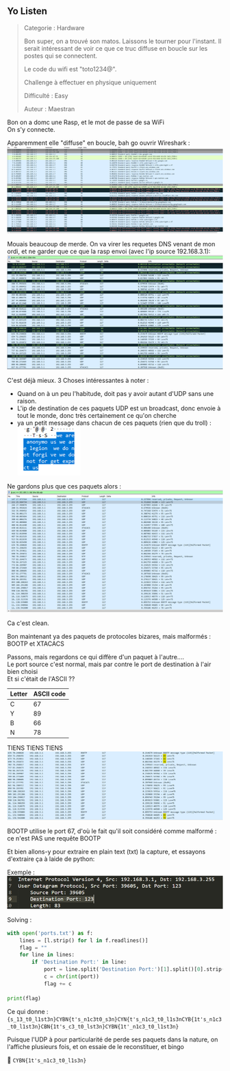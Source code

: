 ## Yo Listen

> Categorie : Hardware
>
> Bon super, on a trouvé son matos. Laissons le tourner pour l'instant. Il serait intéressant de voir ce que ce truc diffuse en boucle sur les postes qui se connectent.
> 
> Le code du wifi est "toto1234@".
> 
> Challenge à effectuer en physique uniquement
>
> Difficulté : Easy
>
> Auteur : Maestran

Bon on a domc une Rasp, et le mot de passe de sa WiFi <br/>
On s'y connecte.

Apparemment elle "diffuse" en boucle, bah go ouvrir Wireshark :
![img.png](img.png)

Mouais beaucoup de merde. On va virer les requetes DNS venant de mon ordi, et ne garder que ce que la rasp envoi (avec l'ip source 192.168.3.1):
![img_1.png](img_1.png)

C'est déjà mieux. 
3 Choses intéressantes à noter :

- Quand on à un peu l'habitude, doit pas y avoir autant d'UDP sans une raison.
- L'ip de destination de ces paquets UDP est un broadcast, donc envoie à tout le monde, donc très certainement ce qu'on cherche
- ya un petit message dans chacun de ces paquets (rien que du troll) : ![img_2.png](img_2.png)


Ne gardons plus que ces paquets alors :
![img_3.png](img_3.png)

Ca c'est clean.

Bon maintenant ya des paquets de protocoles bizares, mais malformés : BOOTP et XTACACS

Passons, mais regardons ce qui diffère d'un paquet à l'autre.... <br/>
Le port source c'est normal, mais par contre le port de destination à l'air bien choisi <br/>
Et si c'était de l'ASCII ?? <br/>

| Letter | ASCII code |
|--------|------------|
| C      | 67         |
| Y      | 89         |
| B      | 66         |
| N      | 78         |

TIENS TIENS TIENS
![img_4.png](img_4.png)

BOOTP utilise le port 67, d'où le fait qu'il soit considéré comme malformé : ce n'est PAS une requête BOOTP


Et bien allons-y pour extraire en plain text (txt) la capture, et essayons d'extraire ça à laide de python:

Exemple : 
![img_5.png](img_5.png)


Solving : 
```py
with open('ports.txt') as f:
	lines = [l.strip() for l in f.readlines()]
	flag = ""
	for line in lines:
		if 'Destination Port:' in line:
			port = line.split('Destination Port:')[1].split()[0].strip()
			c = chr(int(port))
			flag += c

print(flag)
```

Ce qui donne : `{s_13_t0_l1st3n}CYBN{t's_n1c3t0_s3n}CYN{t's_n1c3_t0_l1s3nCYB{1t's_n1c3_t0_l1st3n}CBN{1t's_c3_t0_lst3n}CYBN{1t'_n1c3_t0_l1st3n}`

Puisque l'UDP à pour particularité de perde ses paquets dans la nature, on l'affiche plusieurs fois, et on essaie de le reconstituer, et bingo

🚩 `CYBN{1t's_n1c3_t0_l1s3n}`
